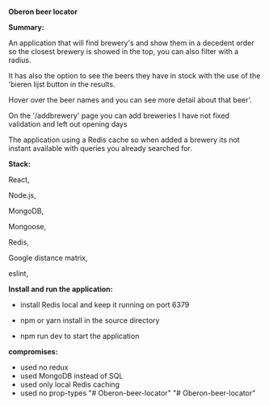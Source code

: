 **Oberon beer locator**

**Summary:**

An application that will find brewery&#39;s and show them in a decedent order so the closest brewery is showed in the top, you can also filter with a radius.

It has also the option to see the beers they have in stock with the use of the &#39;bieren lijst button in the results.

Hover over the beer names and you can see more detail about that beer&#39;.

On the &#39;/addbrewery&#39; page you can add breweries I have not fixed validation and left out opening days

The application using a Redis cache so when added a brewery its not instant available with queries you already searched for.



**Stack:**

React,

Node.js,

MongoDB,

Mongoose,

Redis,

Google distance matrix,

eslint,



**Install and run the application:**

- install Redis local and keep it running on port 6379

- npm or yarn install in the source directory

- npm run dev to start the application



**compromises:**

- used no redux
- used MongoDB instead of SQL
- used only local Redis caching
- used no prop-types
"# Oberon-beer-locator" 
"# Oberon-beer-locator" 
